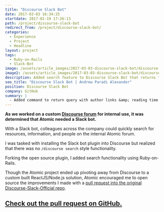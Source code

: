 ```yaml
---
title: "Discourse Slack Bot"
date: 2017-03-03 16:34:25
startdate: 2017-02-19 17:26:13
path: /project/discourse-slack-bot
redirect_from: /project/discourse-slack-bot/
categories:
  - Experience
  - Project
  - Headline
layout: project
tags:
  - Ruby-on-Rails
  - Slack-Bot
image: /assets/article_images/2017-03-03-discourse-slack-bot/discourse-slack-bot-2-2000c.png
image2: /assets/article_images/2017-03-03-discourse-slack-bot/discourse-slack-bot-2-1000c.png
description: Added search feature to Discourse Slack Bot that returns top 5 search results with author links and calculated reading time.
seo_title: "Discourse Slack Bot | Andrew Paradi Alexander"
position: Discourse Slack Bot
company: GitHub
summary: |
  - Added command to return query with author links &amp; reading time
---
```


**As we worked on a custom [Discourse forum](https://www.discourse.org/) for internal use, it was determined that Atomic needed a Slack bot.**

With a Slack bot, colleagues across the company could quickly search for resources, information, and people on the internal Atomic forum.

I was tasked with installing the Slack bot plugin into Discourse but realized that there was no `/discourse search` style functionality.

Forking the open source plugin, I added search functionality using Ruby-on-Rails.

Though the Atomic project ended up pivoting away from Discourse to a custom built ReactJS/Node.js solution, Atomic encouraged me to open source the improvements I made with a [pull request into the original Discourse-Slack-Official repo](https://github.com/discourse/discourse-slack-official/pull/19).

## [Check out the pull request on GitHub.](https://github.com/discourse/discourse-slack-official/pull/19)
